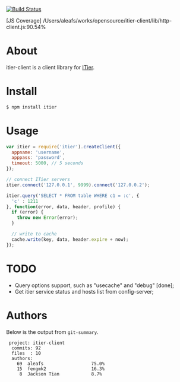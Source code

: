 [![Build Status](https://secure.travis-ci.org/aleafs/itier-client.png)](http://travis-ci.org/aleafs/itier-client)

[JS Coverage] /Users/aleafs/works/opensource/itier-client/lib/http-client.js:90.54%

# About

itier-client is a client library for [ITier](https://github.com/xianbei/itier).

# Install
    
```bash
$ npm install itier
```

# Usage

```javascript
var itier = require('itier').createClient({
  appname: 'username',
  apppass: 'password',
  timeout: 5000, // 5 seconds
});

// connect ITier servers
itier.connect('127.0.0.1', 9999).connect('127.0.0.2');

itier.query('SELECT * FROM table WHERE c1 = :c', { 
  'c' : 1211 
}, function(error, data, header, profile) {
  if (error) {
    throw new Error(error);
  }

  // write to cache
  cache.write(key, data, header.expire + now);
});
```

# TODO

* Query options support, such as "usecache" and "debug" [done];
* Get itier service status and hosts list from config-server;

# Authors

Below is the output from `git-summary`.

```
 project: itier-client
  commits: 92
  files  : 10
  authors: 
    69  aleafs                  75.0%
    15  fengmk2                 16.3%
     8  Jackson Tian            8.7%
```

